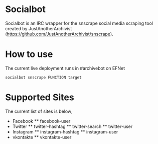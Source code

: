 Socialbot
=============

Socialbot is an IRC wrapper for the snscrape social media scraping tool created by JustAnotherArchivist (https://github.com/JustAnotherArchivist/snscrape).

How to use
=============

The current live deployment runs in #archivebot on EFNet

```
socialbot snscrape FUNCTION target
```

Supported Sites
=============

The current list of sites is below;

* Facebook
** facebook-user
* Twitter
** twitter-hashtag
** twitter-search
** twitter-user
* Instagram
** instagram-hashtag
** instagram-user
* vkontakte
** vkontakte-user

